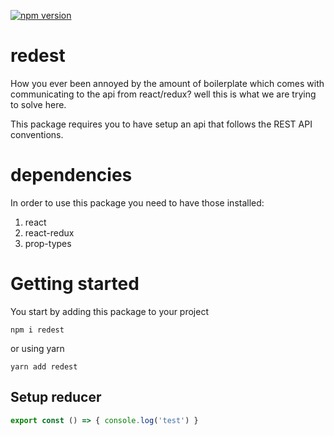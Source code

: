 [![npm version](https://badge.fury.io/js/redest.svg)](https://badge.fury.io/js/redest)
# redest
How you ever been annoyed by the amount of boilerplate which comes with communicating to the api from react/redux? well this is what we are trying to solve here. 

This package requires you to have setup an api that follows the REST API conventions.

# dependencies
In order to use this package you need to have those installed:
1. react
2. react-redux
3. prop-types

# Getting started
You start by adding this package to your project
```
npm i redest
```
or using yarn
```
yarn add redest
```

## Setup reducer
```JavaScript
export const () => { console.log('test') }
```